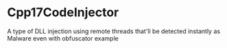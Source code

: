 # Cpp17CodeInjector
A type of DLL injection using remote threads that'll be detected instantly as Malware even with obfuscator example
